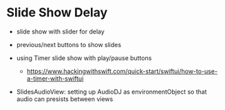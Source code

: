 #  Slide Show Delay

- slide show with slider for delay

- previous/next buttons to show slides

- using Timer slide show with play/pause buttons
    - https://www.hackingwithswift.com/quick-start/swiftui/how-to-use-a-timer-with-swiftui

- SlidesAudioView: setting up AudioDJ as environmentObject so that audio can presists between views
    
